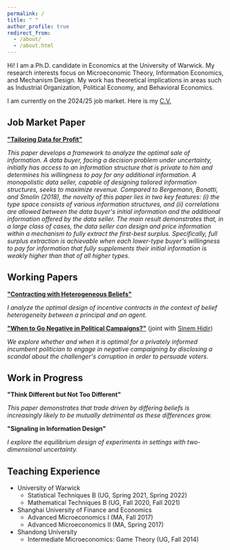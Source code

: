 ```yaml
---
permalink: /
title: " "
author_profile: true
redirect_from: 
  - /about/
  - /about.html
---
```


Hi! I am a Ph.D. candidate in Economics at the University of Warwick. My research interests focus on Microeconomic Theory, Information Economics, and Mechanism Design. My work has theoretical implications in areas such as Industrial Organization, Political Economy, and Behavioral Economics.

I am currently on the 2024/25 job market. Here is my [C.V.](../files/cv_xueying_zhao.pdf)

## Job Market Paper

[**"Tailoring Data for Profit"**](../files/tailoring_data_xueying_jmp.pdf)

*This paper develops a framework to analyze the optimal sale of information. A data buyer, facing a decision problem under uncertainty, initially has access to an information structure that is private to him and determines his willingness to pay for any additional information. A monopolistic data seller, capable of designing tailored information structures, seeks to maximize revenue. Compared to Bergemann, Bonatti, and Smolin (2018), the novelty of this paper lies in two key features: (i) the type space consists of various information structures, and (ii) correlations are allowed between the data buyer's initial information and the additional information offered by the data seller. The main result demonstrates that, in a large class of cases, the data seller can design and price information within a mechanism to fully extract the first-best surplus. Specifically, full surplus extraction is achievable when each lower-type buyer's willingness to pay for information that fully supplements their initial information is weakly higher than that of all higher types.* 

## Working Papers

[**"Contracting with Heterogeneous Beliefs"**](../files/heterogeneous_beliefs_xueying.pdf)

*I analyze the optimal design of incentive contracts in the context of belief heterogeneity between a principal and an agent.*

[**"When to Go Negative in Political Campaigns?"**](../files/go_negative_xueying.pdf) (joint with [Sinem Hidir](https://warwick.ac.uk/fac/soc/economics/staff/shidir/)) 

*We explore whether and when it is optimal for a privately informed incumbent politician to engage in negative campaigning by disclosing a scandal about the challenger's corruption in order to persuade voters.*

## Work in Progress

**"Think Different but Not Too Different"**

*This paper demonstrates that trade driven by differing beliefs is increasingly likely to be mutually detrimental as these differences grow.*
  
**"Signaling in Information Design"**

*I explore the equilibrium design of experiments in settings with two-dimensional uncertainty.*
## Teaching Experience

* University of Warwick
   * Statistical Techniques B (UG, Spring 2021, Spring 2022)
   * Mathematical Techniques B (UG, Fall 2020, Fall 2021)
* Shanghai University of Finance and Economics
   * Advanced Microeconomics I (MA, Fall 2017)
   * Advanced Microeconomics II (MA, Spring 2017)
* Shandong University
   * Intermediate Microeconomics: Game Theory (UG, Fall 2014)
